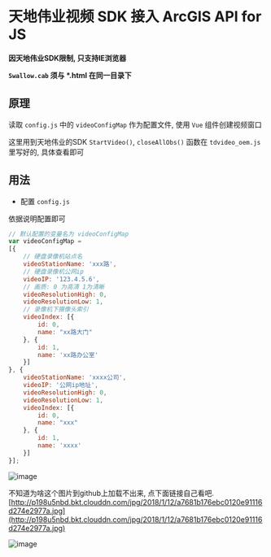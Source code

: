 # 天地伟业视频 SDK 接入 ArcGIS API for JS

**因天地伟业SDK限制, 只支持IE浏览器**

**`Swallow.cab` 须与 \*.html 在同一目录下**

## 原理
读取 `config.js` 中的 `videoConfigMap` 作为配置文件,  使用 `Vue` 组件创建视频窗口

这里用到天地伟业的SDK
`StartVideo()`, `closeAllObs()` 函数在 `tdvideo_oem.js`里写好的, 具体查看即可
## 用法 
- 配置 `config.js` 

依据说明配置即可
```javascript
// 默认配置的变量名为 videoConfigMap
var videoConfigMap =
[{
    // 硬盘录像机站点名
    videoStationName: 'xxx路',
    // 硬盘录像机公网ip
    videoIP: '123.4.5.6',
    // 画质: 0 为高清 1为清晰
    videoResolutionHigh: 0,
    videoResolutionLow: 1,
    // 录像机下摄像头索引
    videoIndex: [{
        id: 0,
        name: "xx路大门"
    }, {
        id: 1,
        name: 'xx路办公室'
    }]
}, {
    videoStationName: 'xxxx公司',
    videoIP: '公网ip地址',
    videoResolutionHigh: 0,
    videoResolutionLow: 1,
    videoIndex: [{
        id: 0,
        name: "xxx"
    }, {
        id: 1,
        name: 'xxxx'
    }]
}];
```


 ![image](http://p198u5nbd.bkt.clouddn.com/jpg/2018/1/12/a7681b176ebc0120e91116d274e2977a.jpg)

 不知道为啥这个图片到github上加载不出来, 点下面链接自己看吧.
 [http://p198u5nbd.bkt.clouddn.com/jpg/2018/1/12/a7681b176ebc0120e91116d274e2977a.jpg](http://p198u5nbd.bkt.clouddn.com/jpg/2018/1/12/a7681b176ebc0120e91116d274e2977a.jpg)

 ![image](http://p198u5nbd.bkt.clouddn.com/jpg/2018/1/12/627adadab0b8911c626bb090ff374bcc.jpg)
